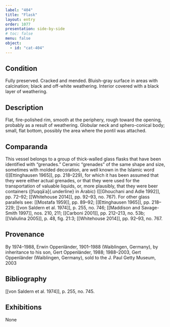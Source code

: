 ```yaml
---
label: "404"
title: "Flask"
layout: entry
order: 1077
presentation: side-by-side
# toc: false
menu: false
object:
  - id: "cat-404"
---
```


## Condition

Fully preserved. Cracked and mended. Bluish-gray surface in areas with calcination; black and off-white weathering. Interior covered with a black layer of weathering.

## Description

Flat, fire-polished rim, smooth at the periphery, rough toward the opening, probably as a result of weathering. Globular neck and sphero-conical body; small, flat bottom, possibly the area where the pontil was attached.

## Comparanda

This vessel belongs to a group of thick-walled glass flasks that have been identified with “grenades.” Ceramic “grenades” of the same shape and size, sometimes with molded decoration, are well known in the Islamic word ([[Ettinghausen 1965]], pp. 218–229), for which it has been assumed that they were either actual grenades, or that they were used for the transportation of valuable liquids, or, more plausibly, that they were beer containers ([fuqqāʿa]{.underline} in Arabic) ([[Ghouchani and Adle 1992]], pp. 72–92; [[Whitehouse 2014]], pp. 92–93, no. 767). For other glass parallels see: [[Mostafa 1959]], pp. 89–92; [[Ettinghausen 1965]], pp. 218–229; [[von Saldern et al. 1974]], p. 255, no. 746; [[Maddison and Savage-Smith 1997]], nos. 210, 211; [[Carboni 2001]], pp. 212–213, no. 53b; [[Valiulina 2005]], p. 48, fig. 21:3; [[Whitehouse 2014]], pp. 92–93, no. 767.

## Provenance

By 1974–1988, Erwin Oppenländer, 1901–1988 (Waiblingen, Germany), by inheritance to his son, Gert Oppenländer, 1988; 1988–2003, Gert Oppenländer (Waiblingen, Germany), sold to the J. Paul Getty Museum, 2003

## Bibliography

[[von Saldern et al. 1974]], p. 255, no. 745.

## Exhibitions

None
